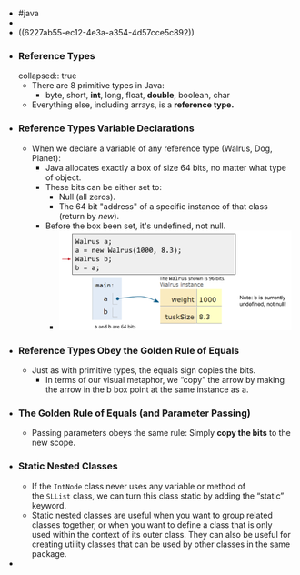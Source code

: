 - #java
-
- ((6227ab55-ec12-4e3a-a354-4d57cce5c892))
- ### Reference Types
  collapsed:: true
	- There are 8 primitive types in Java:
		- byte, short, **int**, long, float, **double**, boolean, char
	- Everything else, including arrays, is a **reference type.**
- ### Reference Types Variable Declarations
	- When we declare a variable of any reference type (Walrus, Dog, Planet):
		- Java allocates exactly a box of size 64 bits, no matter what type of object.
		- These bits can be either set to:
			- Null (all zeros).
			- The 64 bit "address" of a specific instance of that class (return by *new*).
		- Before the box been set, it's undefined, not null.
			- ![image.png](../assets/image_1667751747747_0.png)
- ### Reference Types Obey the Golden Rule of Equals
	- Just as with primitive types, the equals sign copies the bits.
		- In terms of our visual metaphor, we “copy” the arrow by making the arrow in the b box point at the same instance as a.
- ### The Golden Rule of Equals (and Parameter Passing)
	- Passing parameters obeys the same rule: Simply **copy the bits** to the new scope.
- ### Static Nested Classes
	- If the `IntNode` class never uses any variable or method of the `SLList` class, we can turn this class static by adding the “static” keyword.
	- Static nested classes are useful when you want to group related classes together, or when you want to define a class that is only used within the context of its outer class. They can also be useful for creating utility classes that can be used by other classes in the same package.
-